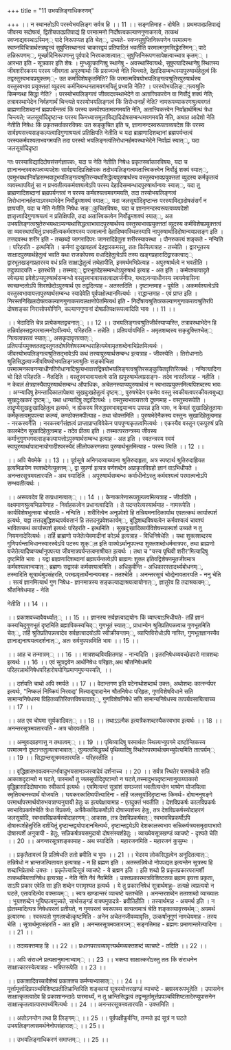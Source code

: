 +++
title = "11 उभयलिङ्गाधिकरणम्"

+++
।। न स्थानतोऽपि परस्येभयलिङ्ग सर्वत्र हि ।। 11 ।। सङ्गतिमाह - दोषेति । प्रथमपादप्रतिपाद्यं जीवस्य सदोषत्वं, द्वितीयपादप्रतिपाद्यं हि परमात्मनो निर्दोषत्वकल्याणगुणाकरत्वे, तत्कथं स्वप्नाद्यवस्थाऽस्मिन्् पादे निरूपप्यत इति चेत््, उच्यते- स्वप्नसुषुप्तिनिरूपणेन परमात्मनः स्वाप्नविचित्रार्थस्त्रष्ट्टत्त्वं सुषुप्तिस्थानत्वं चाकारद्वयं प्रतिपादितं भवतीति परमात्मगुणसिद्धेरस्मिन्् पादे तन्निरूपणम््, मूर्च्छादिनिरूपणन्तु पूर्वपादे निरवकाशत्वात्् सुषुप्तिनिरूपणसापेक्षत्वाच्चात्र कृतम्् । आरभत इति - सूत्रकार इति शेषः । मुग्ध्युत्कान्तिषु स्थानेषु - अवस्थास्वित्यर्थः, सुषुप्त्यादिस्थानेषु स्थितस्य जीवशरीरकस्य परस्य जीवगता अपुरुषार्थाः किं प्रसज्यन्ते नेति चिन्त्यते, देहादिसम्बन्धस्यापुरुषार्थहेतुत्वं किं तद्वस्तुस्वभावप्रयुक्त्तम््- उत कर्माविशेषकृतमिति? किं परमात्मविषयोभयलिङ्गत्वश्रुतिरपुरुषार्थस्य वस्तुस्वभाव प्रयुक्त्ततां व्युदस्य कर्मनिबन्धनतामवगमयितुं प्रभवति नेति? । परस्योभयलिङ््गत्वश्रुतिः किमन्यथा सिद्धा नेति? । परस्योभयलिङ्गत्वं जीववदवस्थाभेदेने वा अतात्त्विकत्वेन वा निर्वोदुं शक्यं नेति; तत्रावस्थाभेदेन निर्वहणार्थं चिन्त्यते परस्योभयलिङ्गत्वं किं तिरोधानार्हं नेति? नामरूपव्याकरणश्रुत्यवगतं ब्राह्मणादिशब्दानां ब्रह्मपर्यन्तत्वं किं परस्य कमर्वश्यतामवगमयति नेति, अतात्त्विकत्त्वेन निर्वाहार्थमित्थं त्रेधा चिन्त्यते; जलसूर्यादिदृष्टान्तः परस्य किमध्यासमूलाविद्यादिदोषसम्बन्धमवगमयति नेति, अथात आदेशो नेति नेतीति निषेधः किं प्रकृतसर्वाकारविषयः उत सङ्कुचित इति च, ज्ञानानन्दस्वरूपत्वव्यपदेश किं परस्य सार्वज्ञ्यसत्त्यसङ्कल्पत्वादिगुणाश्रयत्वं प्रतिक्षिपति नेतीति च यदा ब्राह्मणादिशब्दानां ब्रह्मपर्यन्तत्वं परस्यकर्मवश्यताभवगमयति तदा परस्यो भयलिङ्गत्वंतिरोधानर्हमवस्थाभेदेने निर्वाह्मं स्यात््, यदा जलसूर्यादिदृष्टा

न्तः परस्याविद्यादिदोषसंसर्गज्ञापकः, यदा च नेति नेतीति निषेधः प्रकृतसर्वाकारविषयः, यदा च ज्ञानानन्दस्वरूपत्वव्यपदेशः सार्वज्ञ्यादिप्रतिक्षेपकः तदोभयलिङ्गत्वमतात्त्विकत्त्वेन निर्वोढुं शक्यं स्यात््, एवमुभयथानिर्वाहसम्भवादुभयलिङ्गत्वश्रुतिरन्यथासिद्धेत्यपुरुषार्थस्य वस्तुस्वभावप्रयुक्त्ततां व्युदस्य कर्मकृतत्वं व्यवस्थापयितुं सा न प्रभवतीत्यकर्मवश्यत्वेऽपि परस्य देहादिसम्बन्धादपुरुषार्थान्वयः स्यात््, यदा तु ब्राह्मणादिशब्दानां ब्रह्मपर्यन्तत्वं न परस्य कर्मवश्यत्वमवगमयति, तदा तस्योभयलिङ्गत्वं तिरोधानानर्हतयाऽवस्थाभेदेन निर्वोढुमशक्यं स्यात््, यदा जलसूर्यादिदृष्टान्तः परस्याविद्यादोषसंसर्गं न ज्ञापयति, यदा च नेति नेतीति निषेधः सङ््कुचितविषयः, यदा च ज्ञानानन्दस्वरूपत्वव्यपदेशो ज्ञातृत्त्वादिगुणाश्रयत्वं न प्रतिक्षिपति, तदा अतात्त्विकत्वेन निर्वोढुमशक्यं स्यात््, अत उभयलिङ्गत्वश्रुतेरुभयथाऽप्यन्यथासिद्धत्वाभावादपुरुषार्थस्य वस्तुस्वभावप्रयुक्त्ततां व्युदस्य कर्मविशेषप्रयुक्त्तत्वं सा व्यवस्थापयितुं प्रभवतीत्यकर्मवश्यस्य परमात्मनो देहादिष्ववस्थितस्यापि नापुरुषार्थादिदोषान्वयप्रसङ्ग इति । तत्तदवस्थ शरीर इति - तच्छब्दो जागरादिपरः जागरादिहेतुता शरीरस्यावस्था । पौनरुकत्यं शङ्कते - नन्विति । परिहरति - इत्थमिति । कर्मणां दुःखावहत्वं देहद्वारकमस्तु, ततः किमित्यत्राह - तच्चेति । द्वारभूतस्य साक्षादपुरुषार्थहेतुत्वं भवति यथा राजकोपस्य वधादिहेतुत्वेऽपि तस्य खङ्गप्रहारादिद्वारकत्वाद्् द्वारभूतखङ्गप्रहारस्य वधं प्रति साक्षाद्धेतुत्वं तथेहापीति, इममर्थमभिप्रेत्याह - अपुरुषार्थत्वे न भवतीति । तदुपपादयति - इतरथेति । तस्माद्् द्वारभूतदेहसम्बन्धोऽपुरुषार्थ इत्याह - अत इति । कर्मवश्यत्वादृते स्वेच्छया प्रवेशेऽप्यपुरुषार्थसम्बन्धो वस्तुस्वभावायत्तत्वादवर्जनीयः, यथाऽनन्याधीनस्य स्वयमेवासिना स्वच्छन्दतोऽपि शिरश्छेदोऽपुरुषार्थ एव तद्वदित्याह - अतस्तदिति । दृष्टान्तमाह - पूयेति । अकमर्वश्यत्वेऽपि वस्तुस्वभावायत्तापुरुषार्थसम्बन्धः स्यादेवेति पूर्वपक्षोत्थानमित्यर्थः । राद्धान्तमाह - एवं प्राप्त इति । निरस्तनिखिलदोषत्वकल्याणगुणाकरत्वलक्षणोपेतमित्यर्थ इति - निर्दोषत्वश्रुतिवत्कल्याणगुणाकरत्वश्रुतिरपि दोषशङ्का निरासोपयोगिनि, कल्याणगुणानां दोषप्रतिपक्षरूपत्वादिति भावः ।। 11 ।।

।। भेदादिति चेन्न प्रत्येकमतद्वचनात्् ।। 12 ।। उभयलिङ्गत्वश्रुतिजीर्वस्याप्यस्ति, तत्रावस्थाभेदेन हि तन्निर्वाहस्तद्वत्परमात्मनोऽपीत्यर्थः, परिहरति - तन्नेति । प्रतिपर्यायमिति - अमृतशब्दस्य सकृदुक्त्तिश्चेत्् नित्यत्वपरत्वं स्यात््, असकृदावृत्तत्वात्् प्रतिपर्यायमुक्त्तततद्वस्तुगतदोषविशेषसम्बन्धराहित्यमेवामृतशब्देनाभिप्रेतमित्यर्थः । जीवस्योभयलिङ्गत्वश्रुतिसद्भावेऽपि कथं तस्यापुरुषार्थसम्बन्ध इत्यत्राह - जीवस्येति । तिरोधानादेः श्रुतिसिद्धत्वाज्जीवविषयोभयलिङ्गत्वश्रुतिः सङ्कोचिता परमात्मनस्त्वनन्याधीनतिरोधानादिश्रुत्यभावात्तद्विषयोभयलिङ्गत्वश्रुतिरसङ्कुचितवृत्तिरित्यर्थः । नन्वित्यादिना चो दिते परिहरति - नैतदिति । वस्तुस्वभावायत्तत्वे सति ह्यपुरुषार्थत्वप्रसङ्गः- तदेव नास्तीत्याह - नहीति । न केवलं क्षेत्रज्ञस्यैवापुरुषार्थसम्बन्ध औपाधिकः, अचेतनस्याप्यपुरुषार्थत्वं न स्वभावप्रयुक्त्तमित्यपिशब्दस्य भावः । अग्न्यादिषु हेमन्तादिकालापेक्षया सुखदुःखहेतुत्वं दृष्टम््, पुरुषभेदेन एकमेव वस्तु स्वकीयत्वपरकीयत्वबुध्द्या सुखदुःखकरं दृष्टम््, यथा धान्यादिषु तद्वादित्यर्थः । वस्तुस्वभावयत्तत्वे दूषणमाह - वस्तुस्वरूपेति । ताद्रॄप्येसुखदुःखादिहेतुत्व इत्यर्थः, न ह्येकस्य विरुद्धस्वभावद्वयान्वय उपपन्न इति भावः, न केवलं सुखादिहेतुतायाः कर्मकृतत्वमुपपत्त्या कल्प्यं, कण्ठोक्त्तमपीत्याह - तथा चोक्त्तमिति । पुरुषभेदेनैकस्य वस्तुनः सुखादिहेतुत्वमाह - नरकस्वर्गेति । नरकस्वर्गसंज्ञत्वं प्राप्ताप्राप्तविवेकेन पापपुण्यकृतत्वमित्यर्थः । एकस्यैव वस्तुन एकपुरुषं प्रति कालभेदेन सुखादिहेतुत्वमाह - तदेव प्रीतय इति । तस्मात्परतन्त्रस्य जीवस्य कर्मानुगुणभगवत्सङ्कल्पायत्तोऽपुरुषार्थसम्बन्ध इत्याह - अत इति । स्वतन्त्रस्य स्वयं स्वापुरुषार्थापादानायोगादीश्वरस्येदं लीलोपकरणतया पुरुषार्थभूतमित्याह - परस्य त्विति ।। 12 ।।

।। अपि चैवमेके ।। 13 ।। पूर्वसूत्रे अनिगदव्याख्याना श्रुतिरुदाहृता, अत्र स्पष्टार्थ श्रुतिरुदाह्रियत इत्यभिप्रायेण स्वशब्देनेत्युक्त्तम््, द्वा सुपर्णा इत्यत्र पर्णशब्देन अप्राकृतविग्रहो ज्ञानं वाऽभिधीयते । अनन्तरसूत्रमवतारयति - अथ स्यादिति । अपुरुषार्थसम्बन्धः कर्माधीनोऽस्तु कर्मवश्यत्वं परमात्मनोऽपि सम्भवतीत्यर्थः ।

।। अरूपवदेव हि तत्प्रधानत्वात्् ।। 14 ।। केनाकारेणारूपतुल्पत्वमित्यत्राह - जीवदिति । वक्ष्यमाणश्रुत्यभिप्रायेणाह - निर्वाहकत्वेन प्रधानत्वादिति । ते यदन्तरेत्यस्यार्थमाह - नामरूपेति । कार्यविशेषभुत्सया चोदयति - नन्विति । शरीरित्वेन अनुप्रवेशो हि तन्नियमनादिकार्याथ एवतत्कथं कार्यास्पर्श इत्यर्थः, यद्वा तत्तद्बुद्धिशब्दपर्यवसानं हि तत्तदनुप्रवेशकार्यम््, बुद्धिशब्दविषयत्वेन कर्मवश्यत्वं चावश्यं भावितत्कथं कार्यास्पर्श इत्यर्थः परिहरति - इत्थमिति । सुखदुःखादिकार्यविशेषस्यास्पर्श उच्यते न तु नियमनादेरित्यर्थः । तर्हि ब्राह्मणो यजेतेत्येवमादीनां कोऽर्थ इत्यत्राह - विधिनिषेधेति । यथा शुक्लशब्दस्य गुणिपर्यन्ताभिधानस्वारस्येऽपि पटस्य शुक््ल इति वाक्येऽर्थानुपपत्त्या शुक्लशब्दोधर्ममात्रपरः, तथा ब्राह्मणो यजेतेत्यादिेष्वप्यर्थानुपपत्त्या जीवमात्रपर्यन्तत्वमाश्रीयत इत्यर्थः । तथा च "यस्य पृथिवी शरीर'मित्यादिषु दृष्टमिति भावः । यद्वा ब्राह्मणादिशब्दानां ब्रह्मपर्यन्तत्वेऽपि ब्राह्मणः शुक्ल इतिवद्विशेषणमूतजीवमात्र कर्मवश्यत्वान्वयात्् ब्रह्मणः सद्वारकं कर्मवश्यत्वमिति । अधिकुर्वन्ति - अधिकारस्तादर्थ्यबोधनम््, तस्मादिति सूत्रार्थमुपसंहरति, परमप्रवृतार्थेनान्वयमाह - ततश्चेति । अनन्तरसूत्रं चोद्येनावतारयति - ननु चेति । सत्यं ज्ञानमित्यार्थ गुण निषेधः- ज्ञानमात्रस्य सङ्कल्पाद्याश्रयत्वायोगात््, ज्ञातुरेव हि तदाश्रयत्वम््, श्रौतनिषेधमाह - नेति

नेतीति ।। 14 ।।

।। प्रकाशवच्चावैयर्थ्यात्् ।। 15 ।। ज्ञानस्य सर्वज्ञत्वाद्ययोगः किं व्याप्त्याऽभिधीयते- तर्हि ज्ञानं कस्यचिदुगुणभूतं दृष्टमिति ब्रह्मापिकस्यचिद्् गुणभूतं स्यात््, प्राधान्येन श्रुतिप्रतिपन्नत्वान्न गुणभूतमिति चेत््, तर्हि श्रुतिप्रतिपन्नत्वादेव सर्वज्ञत्वादयोऽपि स्वीक्रीयन्ताम््, व्याप्तिविरोधोऽपि नास्ति, गुणभूतज्ञानस्यैव ज्ञानाद्यनाश्रयत्वदर्शनात््, अतः सर्वमुपपन्नमिति भावः ।। 15 ।।

।। आह च तन्मात्रम्् ।। 16 ।। मात्रशब्दविवक्षितमाह - नान्यदिति । इतरनिषेधव्यवच्छेदपरो मात्रशब्दः इत्यर्थः ।। 16 ।। एवं सूत्रद्वयेन आर्थनिषेधः परिहृतः,अथ श्रौतनिषेधमपि परिहरन्नार्थनिषेधपरिहारोपयोगिप्रमाणमुपन्यस्यति, ।।

।। दर्शयति चाथो अपि स्मर्यते ।। 17 ।। वेदान्तगण इति पदेनाथोशब्दार्थ उक्त्तः, अथोशब्दः कार्त्स्न्यपर इत्यर्थः, "निष्कलं निष्क्रियं निरवद्य' मित्याद्युपादानेन श्रौतनिषेधः परिहृतः, गुणविशेषविधाने सति सामान्यनिषेधस्य विहितव्यतिरिक्त्तविषयत्वात््, गुणविशेषनिषेधे सति सामान्यनिषेधस्य तत्पर्यवसायित्वाच्च ।। 17 ।।

।। अत एव चोपमा सूर्यकादिवत्् ।। 18 ।। तथाऽऽत्मैक इत्यत्रैकशब्दस्यैकस्वभाव इत्यर्थः ।। 18 ।। अनन्तरसूत्रमवतारयति - अत्र चोदयतीति ।

।। अम्बुवदग्रहणात्तु न तथात्वम्् ।। 19 ।। पृथिव्यादिषु परमार्थतः स्थित्यभ्युपगमे दार्ष्टान्तिकस्य परमात्मनो दृष्टान्ततुल्यत्वाभावात्् तुल्यत्वसिद्धयर्थं पृथिव्यादिषु स्थितेरपरमार्थत्वमभ्युपेत्यमिति तात्पर्यम्् ।। 19 ।। सिद्धान्तसूत्रमवतारयति - परिहरतीति ।

।। वृद्धिह्रासभावत्वमन्तर्भावादुभयसामञ्जस्यादेवं दर्शनाच्च ।। 20 ।। सर्वत्र स्थितेर परमार्थत्वे सति आकाशदृटान्तो न घटते, पारमार्थो तु जलसूर्यादिदृष्टान्तो न घटते,तस्मादुभयदृष्टान्तानुयाय्याकारो वृद्धिह्रासादिदोषाभावः स्वीकार्य इत्यर्थः । एवमित्यन्तं सूत्रांशं समञ्जसं भवतीत्यन्तेन भाष्येण योजयित्वा स्मृतिवचनस्यार्थं योजयति । घयकरकादिष्वपीत्यादिना - तर्हि जलसूर्यादिदृष्टान्तः किमर्थः- दोषाननुषङ्गे परमार्थापरमार्थयोरुभयत्राप्यनुयायी हेतुः क इत्यपेक्षायामाह - एतदुक्त्तं भवतीति । देशविप्रकर्षः कालविप्रकर्षः स्वभाविप्रकर्षश्चेति त्रेधा विप्रकर्षः, अत्रैकैकविप्रकर्षोऽपि दोषास्पर्शस्य हेतुः, तत्र देशविप्रकर्षस्योदाहरणं जलसूर्यादि, स्वभावविप्रकर्षस्योदाहरणम्् आकाशः, तत्र देशविप्रकर्षवत्् स्वभावविप्रकर्षोऽपि दोषास्पर्शहेतुरिति दर्शयितुं दृष्टान्तद्वयोपादानमित्यर्थः, दृष्टान्तद्वयेऽपि देशकालस्वभाव सन्निकर्षत्रयसमुदायाभावो दोषास्पर्शे अनुयायी - हेतुः, सन्निकर्षत्रयसमुदायो दोषसंस्पर्शहेतुः । व्याख्येयसूत्रखण्डं व्याचष्टे - दृश्यते चेति ।। 20 ।। अनन्तरसूत्रशङ्कामाह - अथ स्यादिति । महारजनमिति - महारजनं कुसुम्भः ।

।। प्रकृतैतावत्त्वं हि प्रतिषेधति ततो ब्रवीति च भूयः ।। 21 ।। भेदस्य लोकसिद्धत्वेन अनूदितत्वात्् तन्निषेधो न भ्रान्तजल्पितायत इत्यत्राह - न हि ब्रह्मण इति । अतस्तन्निषेधो नोपपद्यत इत्यन्तेन सूत्रस्य हि शब्दाभिप्रेतार्थः उक्त्तः । प्रकृतेत्यादिसूत्रं व्याचष्टे - ये ब्रह्मण इति । इति शब्दो हि प्रकृतप्रकारपरामर्शी तत्कथमियत्तानिषेध इत्यत्राह - नेति नेति नैवं नैवमिति । उक्त्तप्रकारमात्रविशिष्टतया ब्रह्मण इयत्ता प्रकृता, साऽपि प्रकार एवेति सा इति शब्देन परामृश्यत इत्यर्थः । ये तु प्रकारनिषेधं सूत्रार्थमाहुः- तत्पक्षे त्वप्रत्ययो न घटते, एतावदित्येव वक्त्तव्यम्् । स्वत्र खण्डान्तरं व्याचष्टे यतश्चेति । अनन्तरशब्देन ततश्शब्दो व्याख्यातः । भूयश्शब्देन भूयिष्ठत्वमुच्यते, सार्थसङ्गहं वाक्यमुपादत्रे- ब्रवीतिहीति । तस्यार्थमाह - अयमर्थ इति । न ह्येतस्मादित्यत्र निषेधपरत्वं प्रतीयते, न गुणपरत्वं स्वरूपस्य सत्यत्वमात्रं चेति शङ्काव्यावृत्त्यर्थम्् अयमर्थ इत्यारम्भः । स्वरूपतो गुणतश्चोत्कृष्टमिति - अनेन अचेतनजीवव्यावृत्तिः, उत्कर्षानुगुणं नामधेयमाह - तस्य चेति । सूत्रार्थमुपसंहरति - अत इति । अनन्तरसूत्रमवतारयन्् सङ्गतिमाह - ब्रह्मणः प्रमाणान्तरेत्यादिना । ।। 21 ।।

।। तदव्यक्त्तमाह हि ।। 22 ।। प्रधानपरत्वव्यावृत्त्यर्थमव्यक्त्तशब्दं व्याचष्टे - तदिति ।। 22 ।।

।। अपि संराधने प्रत्यक्षानुमानाभ्याम्् ।। 23 ।। भक्त्या साक्षात्करोऽस्तु ततः किं संराधनेन साक्षात्कारस्येत्यत्राह - भक्त्तिरूपेति ।। 23 ।।

।। प्रकाशादिवच्चावैशेष्यं प्रकाशश्च कर्मण्यभ्यासात्् ।। 24 ।। मूर्त्तामूर्त्तादिप्रपञ्चविशिष्टप्रतीतिभ्रान्तिरिति शङ्कायां सूत्रस्योत्तरखण्डं व्याचष्टे - ब्रह्मस्वरूपभूतेति । उपासनेन साक्षात्कृतत्वादेव हि प्रकाशानन्दादेः पारमार्थ्यं, न तु भ्रान्तिसिद्धत्वं तद्वन्मूर्तामूर्त्तप्रपञ्चविशिष्टतादेरप्युपासनेन साक्षात्कृतत्वात्पारमार्थ्यमित्यर्थः ।। 24 ।। अनन्तरसूत्रमवतारयति - उक्त्तमिति ।

।। अतोऽनन्तेन तथा हि लिङ्गम्् ।। 25 ।। पूर्वपक्षीकुर्वन्ति, तन्मते इदं सूत्रं न घटते उभयलिङ्गत्वसमर्थनेनोपसंहारात्् ।। 25।।

।। उभयलिङ्गाधिकरणं समाप्तम्् ।। 25 ।।

